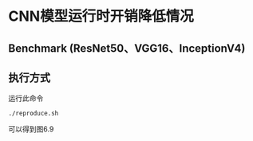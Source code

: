 # CNN模型运行时开销降低情况
## Benchmark (ResNet50、VGG16、InceptionV4)
## 执行方式
运行此命令
```
./reproduce.sh
```
可以得到图6.9
